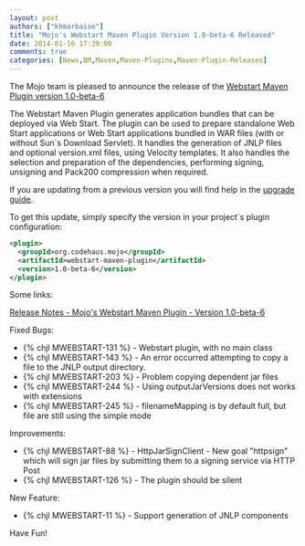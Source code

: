 ```yaml
---
layout: post
authors: ["khmarbaise"]
title: "Mojo's Webstart Maven Plugin Version 1.0-beta-6 Released"
date: 2014-01-16 17:39:00
comments: true
categories: [News,BM,Maven,Maven-Plugins,Maven-Plugin-Releases]
---
```

The Mojo team is pleased to announce the release of the [Webstart
Maven Plugin version 1.0-beta-6](http://mojo.codehaus.org/webstart/webstart-maven-plugin)

The Webstart Maven Plugin generates application bundles that can be
deployed via Web Start. The plugin can be used to prepare standalone
Web Start applications or Web Start applications bundled in WAR files
(with or without Sun´s Download Servlet). It handles the generation of
JNLP files and optional version.xml files, using Velocity templates. It
also handles the selection and preparation of the dependencies,
performing signing, unsigning and Pack200 compression when required.


If you are updating from a previous version you will find help in the 
[upgrade guide](http://mojo.codehaus.org/webstart/webstart-maven-plugin/upgrade.html).

<!-- more -->

To get this update, simply specify the version in your project´s
plugin configuration:


``` xml
<plugin>
  <groupId>org.codehaus.mojo</groupId>
  <artifactId>webstart-maven-plugin</artifactId>
  <version>1.0-beta-6</version>
</plugin>
``` 


Some links:

[Release Notes - Mojo's Webstart Maven Plugin - Version 1.0-beta-6](https://jira.codehaus.org/secure/ReleaseNote.jspa?projectId=11362&version=19872)


Fixed Bugs:

 * {% chjl MWEBSTART-131 %} - Webstart plugin, with no main class
 * {% chjl MWEBSTART-143 %} - An error occurred attempting to copy a file to the JNLP output directory.
 * {% chjl MWEBSTART-203 %} - Problem copying dependent jar files
 * {% chjl MWEBSTART-244 %} - Using outputJarVersions does not works with extensions
 * {% chjl MWEBSTART-245 %} - filenameMapping is by default full, but file are still using the simple mode

Improvements:

 * {% chjl MWEBSTART-88 %} - HttpJarSignClient - New goal "httpsign" which will sign jar files by submitting them to a signing service via HTTP Post
 * {% chjl MWEBSTART-126 %} - The plugin should be silent

New Feature:

 * {% chjl MWEBSTART-11 %} - Support generation of JNLP components


Have Fun!
